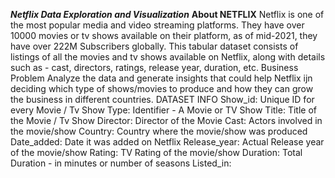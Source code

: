 ***Netflix Data Exploration and Visualization***
**About NETFLIX**
Netflix is one of the most popular media and video streaming platforms. They have over 10000
movies or tv shows available on their platform, as of mid-2021, they have over 222M Subscribers
globally. This tabular dataset consists of listings of all the movies and tv shows available on Netflix,
along with details such as - cast, directors, ratings, release year, duration, etc.
Business Problem
Analyze the data and generate insights that could help Netflix ijn deciding which type of
shows/movies to produce and how they can grow the business in different countries.
DATASET INFO Show_id: Unique ID for every Movie / Tv Show Type: Identifier - A Movie
or TV Show Title: Title of the Movie / Tv Show Director: Director of the Movie Cast: Actors
involved in the movie/show Country: Country where the movie/show was produced Date_added:
Date it was added on Netflix Release_year: Actual Release year of the movie/show Rating: TV
Rating of the movie/show Duration: Total Duration - in minutes or number of seasons Listed_in:
